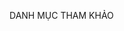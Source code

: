 <!DOCTYPE html>
<html lang="en">
<head>
    <meta charset="UTF-8">
    <meta name="viewport" content="width=device-width, initial-scale=1.0">
    <link rel="stylesheet" href="./css.css">
</head>
<body>
   <div class="ct-header-text">
<div class="entry-content">
<p><span>DANH MỤC THAM KHẢO</span></p>
  
</div>
   </div>
</body>
</html>
